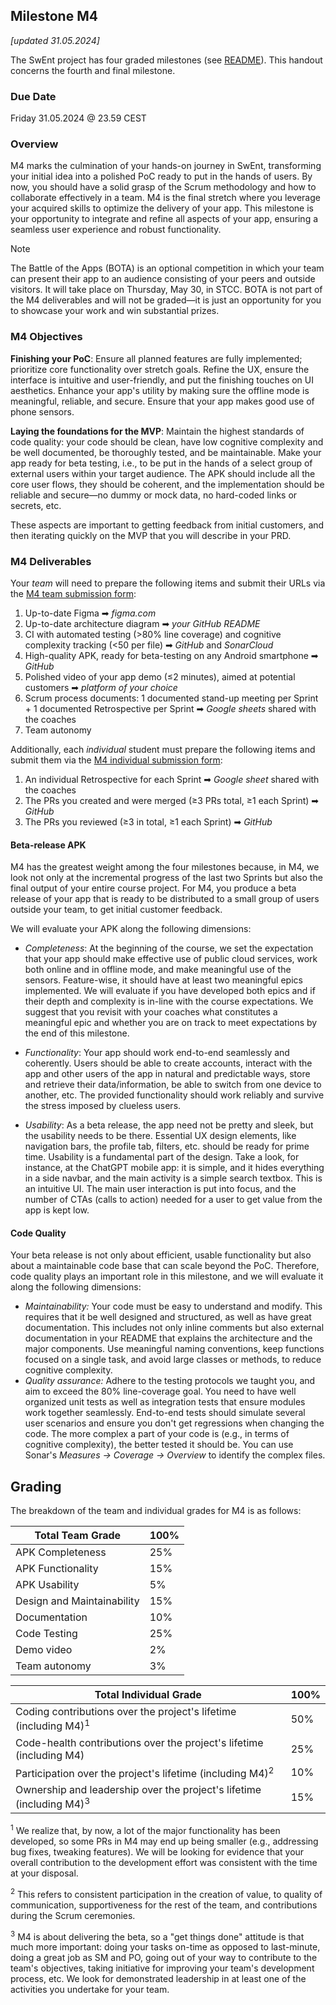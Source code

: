  ## Milestone M4

 _[updated 31.05.2024]_

 The SwEnt project has four graded milestones (see [README](../README.md)). This handout concerns the fourth and final milestone.

 ### Due Date

 Friday 31.05.2024 @ 23.59 CEST

 ### Overview

M4 marks the culmination of your hands-on journey in SwEnt, transforming your initial idea into a polished PoC ready to put in the hands of users. By now, you should have a solid grasp of the Scrum methodology and how to collaborate effectively in a team. M4 is the final stretch where you leverage your acquired skills to optimize the delivery of your app. This milestone is your opportunity to integrate and refine all aspects of your app, ensuring a seamless user experience and robust functionality.

>[!NOTE]
> The Battle of the Apps (BOTA) is an optional competition in which your team can present their app to an audience consisting of your peers and outside visitors. It will take place on Thursday, May 30, in STCC. BOTA is not part of the M4 deliverables and will not be graded&mdash;it is just an opportunity for you to showcase your work and win substantial prizes.

 ### M4 Objectives

 __Finishing your PoC__: Ensure all planned features are fully implemented; prioritize core functionality over stretch goals. Refine the UX, ensure the interface is intuitive and user-friendly, and put the finishing touches on UI aesthetics. Enhance your app's utility by making sure the offline mode is meaningful, reliable, and secure. Ensure that your app makes good use of phone sensors.

 __Laying the foundations for the MVP__: Maintain the highest standards of code quality: your code should be clean, have low cognitive complexity and be well documented, be thoroughly tested, and be maintainable.  Make your app ready for beta testing, i.e., to be put in the hands of a select group of external users within your target audience. The APK should include all the core user flows, they should be coherent, and the implementation should be reliable and secure&mdash;no dummy or mock data, no hard-coded links or secrets, etc.

These aspects are important to getting feedback from initial customers, and then iterating quickly on the MVP that you will describe in your PRD.

 ### M4 Deliverables

 Your _team_ will need to prepare the following items and submit their URLs via the [M4 team submission form](https://moodle.epfl.ch/mod/questionnaire/view.php?id=1297521):

1. Up-to-date Figma ➡︎ _figma.com_
2. Up-to-date architecture diagram ➡︎ _your GitHub README_
3. CI with automated testing (>80% line coverage) and cognitive complexity tracking (<50 per file) ➡︎ _GitHub_ and _SonarCloud_
4. High-quality APK, ready for beta-testing on any Android smartphone ➡︎ _GitHub_
5. Polished video of your app demo (≤2 minutes), aimed at potential customers ➡︎ _platform of your choice_
6. Scrum process documents: 1 documented stand-up meeting per Sprint + 1 documented Retrospective per Sprint ➡︎ _Google sheets_ shared with the coaches
7. Team autonomy

Additionally, each _individual_ student must prepare the following items and submit them via the [M4 individual submission form](https://moodle.epfl.ch/mod/questionnaire/view.php?id=1297537): 

1. An individual Retrospective for each Sprint ➡︎ _Google sheet_ shared with the coaches
2. The PRs you created and were merged (≥3 PRs total, ≥1 each Sprint) ➡︎ _GitHub_
3. The PRs you reviewed (≥3 in total, ≥1 each Sprint) ➡︎ _GitHub_

#### Beta-release APK

M4 has the greatest weight among the four milestones because, in M4, we look not only at the incremental progress of the last two Sprints but also the final output of your entire course project. For M4, you produce a beta release of your app that is ready to be distributed to a small group of users outside your team, to get initial customer feedback.

We will evaluate your APK along the following dimensions:

* *Completeness*: At the beginning of the course, we set the expectation that your app should make effective use of public cloud services, work both online and in offline mode, and make meaningful use of the sensors. Feature-wise, it should have at least two meaningful epics implemented. We will evaluate if you have developed both epics and if their depth and complexity is in-line with the course expectations. We suggest that you revisit with your coaches what constitutes a meaningful epic and whether you are on track to meet expectations by the end of this milestone.

* *Functionality*: Your app should work end-to-end seamlessly and coherently. Users should be able to create accounts, interact with the app and other users of the app in natural and predictable ways, store and retrieve their data/information, be able to switch from one device to another, etc. The provided functionality should work reliably and survive the stress imposed by clueless users. 

* *Usability*: As a beta release, the app need not be pretty and sleek, but the usability needs to be there. Essential UX design elements, like navigation bars, the profile tab, filters, etc. should be ready for prime time. Usability is a fundamental part of the design.  Take a look, for instance, at the ChatGPT mobile app: it is simple, and it hides everything in a side navbar, and the main activity is a simple search textbox. This is an intuitive UI. The main user interaction is put into focus, and the number of CTAs (calls to action) needed for a user to get value from the app is kept low.


#### Code Quality

Your beta release is not only about efficient, usable functionality but also about a maintainable code base that can scale beyond the PoC. Therefore, code quality plays an important role in this milestone, and we will evaluate it along the following dimensions:

* *Maintainability:* Your code must be easy to understand and modify. This requires that it be well designed and structured, as well as have great documentation. This includes not only inline comments but also external documentation in your README that explains the architecture and the major components. Use meaningful naming conventions, keep functions focused on a single task, and avoid large classes or methods, to reduce cognitive complexity.
* *Quality assurance:* Adhere to the testing protocols we taught you, and aim to exceed the 80% line-coverage goal. You need to have well organized unit tests as well as integration tests that ensure modules work together seamlessly. End-to-end tests should simulate several user scenarios and ensure you don't get regressions when changing the code. The more complex a part of your code is (e.g., in terms of cognitive complexity), the better tested it should be. You can use Sonar's _Measures → Coverage → Overview_ to identify the complex files. 

## Grading

The breakdown of the team and individual grades for M4 is as follows:

| **Total Team Grade**        | **100%** |
|-----------------------------|----------|
| APK Completeness            | 25%      |
| APK Functionality           | 15%      |
| APK Usability               | 5%       |
| Design and Maintainability  | 15%      |
| Documentation               | 10%      |
| Code Testing                | 25%      |
| Demo video                  | 2%       |
| Team autonomy               | 3%       |

| **Total Individual Grade**                                                      | **100%** |
|---------------------------------------------------------------------------------|----------|
| Coding contributions over the project's lifetime (including M4)<sup>1</sup>     | 50%      |
| Code-health contributions over the project's lifetime (including M4)            | 25%      |
| Participation over the project's lifetime (including M4)<sup>2</sup>            | 10%      |
| Ownership and leadership over the project's lifetime (including M4)<sup>3</sup> | 15%      |

<sup>1</sup>
We realize that, by now, a lot of the major functionality has been developed, so some PRs in M4 may end up being smaller (e.g., addressing bug fixes, tweaking features).
We will be looking for evidence that your overall contribution to the development effort was consistent with the time at your disposal.

<sup>2</sup>
This refers to consistent participation in the creation of value, to quality of communication, supportiveness for the rest of the team, and contributions during the Scrum ceremonies.

<sup>3</sup>
M4 is about delivering the beta, so a "get things done" attitude is that much more important: doing your tasks on-time as opposed to last-minute, doing a great job as SM and PO, going out of your way to contribute to the team's objectives, taking initiative for improving your team's development process, etc. We look for demonstrated leadership in at least one of the activities you undertake for your team.
